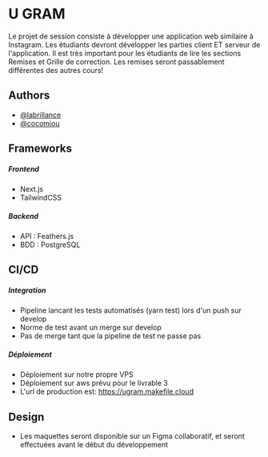 # U GRAM

Le projet de session consiste à développer une application web similaire à Instagram. Les étudiants devront développer les parties client ET serveur de l'application. Il est très important pour les étudiants de lire les sections Remises et Grille de correction. Les remises seront passablement différentes des autres cours!

## Authors

- [@labrillance](https://www.github.com/labrillance)
- [@cocomiou](https://github.com/cocomiou)

## Frameworks

##### **Frontend**

- Next.js
- TailwindCSS

##### **Backend**

- API : Feathers.js
- BDD : PostgreSQL

## CI/CD

##### **Integration**

- Pipeline lancant les tests automatisés (yarn test) lors d'un push sur develop
- Norme de test avant un merge sur develop
- Pas de merge tant que la pipeline de test ne passe pas

##### **Déploiement**

- Déploiement sur notre propre VPS
- Déploiement sur aws prévu pour le livrable 3
- L'url de production est: https://ugram.makefile.cloud

## Design

- Les maquettes seront disponible sur un Figma collaboratif, et seront effectuées avant le début du développement
